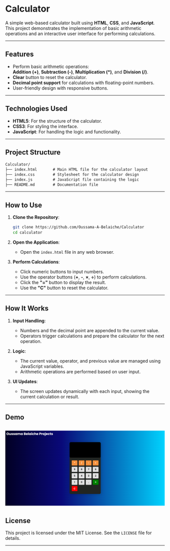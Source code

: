 
# Calculator

A simple web-based calculator built using **HTML**, **CSS**, and **JavaScript**. This project demonstrates the implementation of basic arithmetic operations and an interactive user interface for performing calculations.

---

## Features

- Perform basic arithmetic operations:  
  **Addition (+)**, **Subtraction (-)**, **Multiplication (*)**, and **Division (/)**.
- **Clear** button to reset the calculator.
- **Decimal point support** for calculations with floating-point numbers.
- User-friendly design with responsive buttons.

---

## Technologies Used

- **HTML5**: For the structure of the calculator.
- **CSS3**: For styling the interface.
- **JavaScript**: For handling the logic and functionality.

---

## Project Structure

```
Calculator/
├── index.html       # Main HTML file for the calculator layout
├── index.css        # Stylesheet for the calculator design
├── index.js         # JavaScript file containing the logic
├── README.md        # Documentation file
```

---

## How to Use

1. **Clone the Repository**:
   ```bash
   git clone https://github.com/Oussama-A-Belaiche/Calculator
   cd calculator
   ```

2. **Open the Application**:
   - Open the `index.html` file in any web browser.

3. **Perform Calculations**:
   - Click numeric buttons to input numbers.
   - Use the operator buttons (**+**, **-**, **×**, **÷**) to perform calculations.
   - Click the **"="** button to display the result.
   - Use the **"C"** button to reset the calculator.

---

## How It Works

1. **Input Handling**:
   - Numbers and the decimal point are appended to the current value.
   - Operators trigger calculations and prepare the calculator for the next operation.

2. **Logic**:
   - The current value, operator, and previous value are managed using JavaScript variables.
   - Arithmetic operations are performed based on user input.

3. **UI Updates**:
   - The screen updates dynamically with each input, showing the current calculation or result.

---

## Demo
![alt text](image-1.png)
---

## License

This project is licensed under the MIT License. See the `LICENSE` file for details.

---

